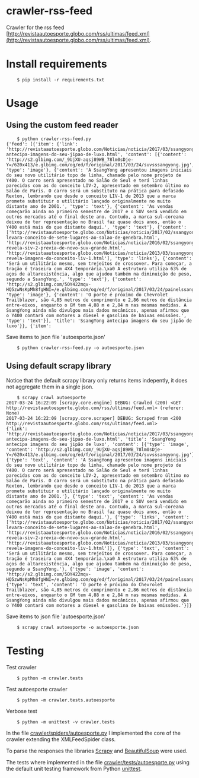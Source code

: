# crawler-rss-feed
Crawler for the rss feed [http://revistaautoesporte.globo.com/rss/ultimas/feed.xml](http://revistaautoesporte.globo.com/rss/ultimas/feed.xml).


# Install requirements

```
	$ pip install -r requirements.txt
```

# Usage


## Using the custom feed reader


```
	$ python crawler-rss-feed.py
{'feed': [{'item': {'link': 'http://revistaautoesporte.globo.com/Noticias/noticia/2017/03/ssangyong-antecipa-imagens-do-seu-jipao-de-luxo.html', 'content': [{'content': 'http://s2.glbimg.com/_9UjXU-aqsj89WB_78lm0sDje-Y=/620x413/e.glbimg.com/og/ed/f/original/2017/03/24/suvsssangyong.jpg', 'type': 'image'}, {'content': 'A SsangYong apresentou imagens iniciais do seu novo utilitário topo de linha, chamado pelo nome projeto de Y400. O carro será apresentado no Salão de Seul e terá linhas parecidas com as do conceito LIV-2, apresentado em setembro último no Salão de Paris. O carro será um substituto na prática para defasado Rexton, lembrando que desde o conceito LIV-1 de 2013 que a marca promete substituir o utilitário lançado originalmente no muito distante ano de 2001.', 'type': 'text'}, {'content': 'As vendas começarão ainda no primeiro semestre de 2017 e o SUV será vendido em outros mercados até o final deste ano. Contudo, a marca sul-coreana deixou de ter representação no Brasil faz quase dois anos, então o Y400 está mais do que distante daqui.', 'type': 'text'}, {'content': ['http://revistaautoesporte.globo.com/Noticias/noticia/2017/02/ssangyong-levara-conceito-de-sete-lugares-ao-salao-de-genebra.html', 'http://revistaautoesporte.globo.com/Noticias/noticia/2016/02/ssangyong-revela-siv-2-previa-de-novo-suv-grande.html', 'http://revistaautoesporte.globo.com/Noticias/noticia/2013/03/ssangyong-revela-imagens-do-conceito-liv-1.html'], 'type': 'links'}, {'content': 'Será um utilitário mesmo, sem trejeitos de crossover. Para começar, a tração é traseira com 4X4 temporária.\xa0 A estrutura utiliza 63% de aços de altaresistência, algo que ajudou também na diminuição de peso, segundo a SsangYong.', 'type': 'text'}, {'content': 'http://s2.glbimg.com/5OY422mqv-HQ5zwNsKpMh8fgHNI=/e.glbimg.com/og/ed/f/original/2017/03/24/painelssangyong.jpg', 'type': 'image'}, {'content': 'O porte é próximo do Chevrolet Trailblazer, são 4,85 metros de comprimento e 2,86 metros de distância entre-eixos, enquanto o GM tem 4,88 m e 2,84 m nas mesmas medidas. A SsangYong ainda não divulgou mais dados mecânicos, apenas afirmou que o Y400 contará com motores a diesel e gasolina de baixas emissões.', 'type': 'text'}], 'title': 'SsangYong antecipa imagens do seu jipão de luxo'}}, {'item':
```

Save items to json file 'autoesporte.json'
```
	$ python crawler-rss-feed.py -o autoesporte.json
```

## Using default scrapy library
Notice that the default scrapy library only returns items indepently, it does not aggregate them in a single json.

```
	$ scrapy crawl autoesporte
2017-03-24 16:22:09 [scrapy.core.engine] DEBUG: Crawled (200) <GET http://revistaautoesporte.globo.com/rss/ultimas/feed.xml> (referer: None)
2017-03-24 16:22:09 [scrapy.core.scraper] DEBUG: Scraped from <200 http://revistaautoesporte.globo.com/rss/ultimas/feed.xml>
{'link': 'http://revistaautoesporte.globo.com/Noticias/noticia/2017/03/ssangyong-antecipa-imagens-do-seu-jipao-de-luxo.html', 'title': 'SsangYong antecipa imagens do seu jipão de luxo', 'content': [{'type': 'image', 'content': 'http://s2.glbimg.com/_9UjXU-aqsj89WB_78lm0sDje-Y=/620x413/e.glbimg.com/og/ed/f/original/2017/03/24/suvsssangyong.jpg'}, {'type': 'text', 'content': 'A SsangYong apresentou imagens iniciais do seu novo utilitário topo de linha, chamado pelo nome projeto de Y400. O carro será apresentado no Salão de Seul e terá linhas parecidas com as do conceito LIV-2, apresentado em setembro último no Salão de Paris. O carro será um substituto na prática para defasado Rexton, lembrando que desde o conceito LIV-1 de 2013 que a marca promete substituir o utilitário lançado originalmente no muito distante ano de 2001.'}, {'type': 'text', 'content': 'As vendas começarão ainda no primeiro semestre de 2017 e o SUV será vendido em outros mercados até o final deste ano. Contudo, a marca sul-coreana deixou de ter representação no Brasil faz quase dois anos, então o Y400 está mais do que distante daqui.'}, {'type': 'links', 'content': ['http://revistaautoesporte.globo.com/Noticias/noticia/2017/02/ssangyong-levara-conceito-de-sete-lugares-ao-salao-de-genebra.html', 'http://revistaautoesporte.globo.com/Noticias/noticia/2016/02/ssangyong-revela-siv-2-previa-de-novo-suv-grande.html', 'http://revistaautoesporte.globo.com/Noticias/noticia/2013/03/ssangyong-revela-imagens-do-conceito-liv-1.html']}, {'type': 'text', 'content': 'Será um utilitário mesmo, sem trejeitos de crossover. Para começar, a tração é traseira com 4X4 temporária.\xa0 A estrutura utiliza 63% de aços de altaresistência, algo que ajudou também na diminuição de peso, segundo a SsangYong.'}, {'type': 'image', 'content': 'http://s2.glbimg.com/5OY422mqv-HQ5zwNsKpMh8fgHNI=/e.glbimg.com/og/ed/f/original/2017/03/24/painelssangyong.jpg'}, {'type': 'text', 'content': 'O porte é próximo do Chevrolet Trailblazer, são 4,85 metros de comprimento e 2,86 metros de distância entre-eixos, enquanto o GM tem 4,88 m e 2,84 m nas mesmas medidas. A SsangYong ainda não divulgou mais dados mecânicos, apenas afirmou que o Y400 contará com motores a diesel e gasolina de baixas emissões.'}]}
```
Save items to json file 'autoesporte.json'
```
	$ scrapy crawl autoesporte -o autoesporte.json
```




# Testing

Test crawler
```
	$ python -m crawler.tests
```

Test autoesporte crawler
```
	$ python -m crawler.tests.autoesporte
```

Verbose test
```
	$ python -m unittest -v crawler.tests
```

In the file [crawler/spiders/autoesporte.py](crawler/spiders/autoesporte.py) I implemented the core of the crawler extending the XMLFeedSpider class.

To parse the responses the libraries [Scrapy](https://scrapy.org/) and [BeautifulSoup](https://www.crummy.com/software/BeautifulSoup/)  were used.

The tests where implemented in the file [crawler/tests/autoesporte.py](crawler/tests/autoesporte.py) using 	the default unit testing framework from Python [unittest](https://docs.python.org/3/library/unittest.html).